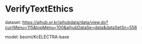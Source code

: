 # VerifyTextEthics

dataset: https://aihub.or.kr/aihubdata/data/view.do?currMenu=115&topMenu=100&aihubDataSe=data&dataSetSn=558

model: beomi/KcELECTRA-base
